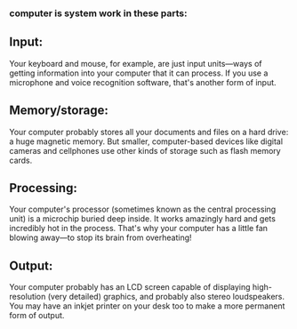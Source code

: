 ### computer is system work in these parts:
## Input: 
Your keyboard and mouse, for example, are just input units—ways of getting information into 
your computer that it can process. If you use a microphone and voice recognition software, that's another form of input.
## Memory/storage:
Your computer probably stores all your documents and files on a hard drive: a huge magnetic memory. But smaller, 
computer-based devices like digital cameras and cellphones use other kinds of storage such as flash memory cards.
## Processing:
Your computer's processor (sometimes known as the central processing unit) is a microchip buried deep inside.
It works amazingly hard and gets incredibly hot in the process. That's why your computer has a little fan blowing away—to
stop its brain from overheating!
## Output:
Your computer probably has an LCD screen capable of displaying high-resolution (very detailed) graphics,
and probably also stereo loudspeakers. You may have an inkjet printer on your desk too to make a more permanent form of output.

